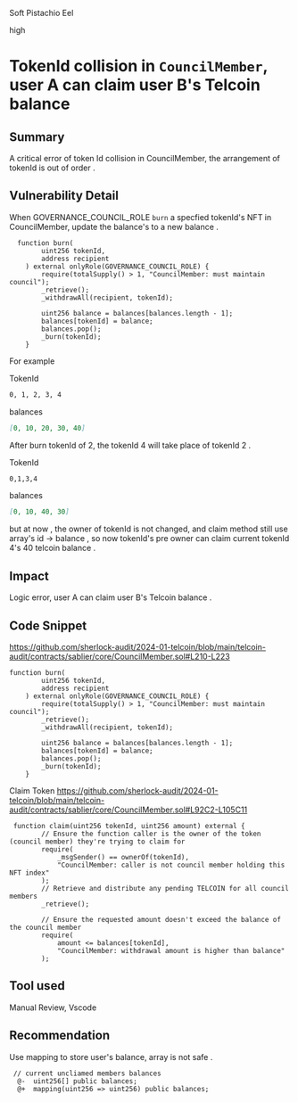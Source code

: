 Soft Pistachio Eel

high

# TokenId collision in `CouncilMember`, user A can claim user B's Telcoin balance

## Summary
A critical error of token Id collision in CouncilMember, the arrangement of tokenId is out of order .

## Vulnerability Detail
When GOVERNANCE_COUNCIL_ROLE `burn` a specfied tokenId's NFT in CouncilMember,  update the balance's to a new balance .

```solidity
  function burn(
        uint256 tokenId,
        address recipient
    ) external onlyRole(GOVERNANCE_COUNCIL_ROLE) {
        require(totalSupply() > 1, "CouncilMember: must maintain council");
        _retrieve();
        _withdrawAll(recipient, tokenId);

        uint256 balance = balances[balances.length - 1];
        balances[tokenId] = balance;
        balances.pop();
        _burn(tokenId);
    }
```

For example

TokenId
```markdown
0, 1, 2, 3, 4
```
balances
```markdown
[0, 10, 20, 30, 40]
```

After burn tokenId of 2, the tokenId 4 will take place of tokenId 2 .

TokenId
```markdown
0,1,3,4
```
balances
```markdown
[0, 10, 40, 30]
```

but at now , the owner of tokenId is not changed, and claim method still use array's id -> balance , so now tokenId's pre owner can claim current tokenId 4's 40 telcoin balance .

## Impact
Logic error,  user A can claim user B's Telcoin balance .

## Code Snippet
https://github.com/sherlock-audit/2024-01-telcoin/blob/main/telcoin-audit/contracts/sablier/core/CouncilMember.sol#L210-L223

```solidity
function burn(
        uint256 tokenId,
        address recipient
    ) external onlyRole(GOVERNANCE_COUNCIL_ROLE) {
        require(totalSupply() > 1, "CouncilMember: must maintain council");
        _retrieve();
        _withdrawAll(recipient, tokenId);

        uint256 balance = balances[balances.length - 1];
        balances[tokenId] = balance;
        balances.pop();
        _burn(tokenId);
    }

```
Claim Token
https://github.com/sherlock-audit/2024-01-telcoin/blob/main/telcoin-audit/contracts/sablier/core/CouncilMember.sol#L92C2-L105C11

```solidity
 function claim(uint256 tokenId, uint256 amount) external {
        // Ensure the function caller is the owner of the token (council member) they're trying to claim for
        require(
            _msgSender() == ownerOf(tokenId),
            "CouncilMember: caller is not council member holding this NFT index"
        );
        // Retrieve and distribute any pending TELCOIN for all council members
        _retrieve();

        // Ensure the requested amount doesn't exceed the balance of the council member
        require(
            amount <= balances[tokenId],
            "CouncilMember: withdrawal amount is higher than balance"
        );

```


## Tool used

Manual Review, Vscode

## Recommendation
Use mapping to store user's balance, array is not safe .
```solidity
 // current uncliamed members balances
  @-  uint256[] public balances;
  @+  mapping(uint256 => uint256) public balances;
```
